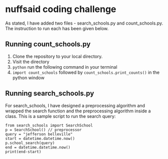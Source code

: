 # nuffsaid coding challenge

As stated, I have added two files - search_schools.py and count_schools.py. The instruction to run each has been given below.

## Running count_schools.py
1. Clone the repository to your local directory.
2. Visit the directory
3. `python` run the following command in your terminal
4. `import count_schools` followed by `count_schools.print_counts()` in the python window

## Running search_schools.py
For search_schools, I have designed a preprocessing algorithm and wrapped the search function and the preprocessing algorithm inside a class. This is a sample script to run the search query:

```
from search_schools import SearchSchool
p = SearchSchool() // preprocessor
query = "jefferson belleville"
start = datetime.datetime.now()
p.school_search(query)
end = datetime.datetime.now()
print(end-start)
```
